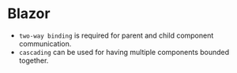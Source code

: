 # Blazor

- `two-way binding` is required for parent and child component communication.
- `cascading` can be used for having multiple components bounded together. 
